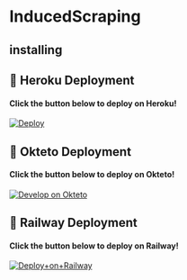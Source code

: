 # InducedScraping


## installing

## 🚀 Heroku Deployment
<h4>Click the button below to deploy on Heroku!</h4>

[![Deploy](https://www.herokucdn.com/deploy/button.svg)](https://dashboard.heroku.com/new?template=https://github.com/saifalisew1508/MembersAdderBot)

## 🚀 Okteto Deployment
<h4>Click the button below to deploy on Okteto!</h4>

[![Develop on Okteto](https://okteto.com/develop-okteto.svg)](https://cloud.okteto.com/deploy?repository=https://github.com/saifalisew1508/MembersAdderBot&branch=main)

## 🚀 Railway Deployment
<h4>Click the button below to deploy on Railway!</h4>

[![Deploy+on+Railway](https://railway.app/button.svg)](https://railway.app/new/template?template=https://github.com/saifalisew1508/MembersAdderBot&envs=APP_ID,API_HASH,BOT_TOKEN)
